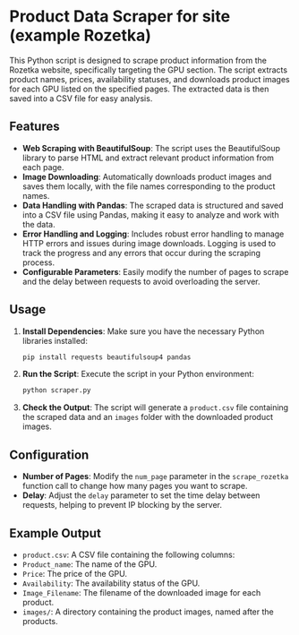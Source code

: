 # Product Data Scraper for site (example Rozetka)

This Python script is designed to scrape product information from the Rozetka website, specifically targeting the GPU section. The script extracts product names, prices, availability statuses, and downloads product images for each GPU listed on the specified pages. The extracted data is then saved into a CSV file for easy analysis.

## Features

- **Web Scraping with BeautifulSoup**: The script uses the BeautifulSoup library to parse HTML and extract relevant product information from each page.
- **Image Downloading**: Automatically downloads product images and saves them locally, with the file names corresponding to the product names.
- **Data Handling with Pandas**: The scraped data is structured and saved into a CSV file using Pandas, making it easy to analyze and work with the data.
- **Error Handling and Logging**: Includes robust error handling to manage HTTP errors and issues during image downloads. Logging is used to track the progress and any errors that occur during the scraping process.
- **Configurable Parameters**: Easily modify the number of pages to scrape and the delay between requests to avoid overloading the server.

## Usage

1. **Install Dependencies**: Make sure you have the necessary Python libraries installed:

   ```bash
   pip install requests beautifulsoup4 pandas
   ```

2. **Run the Script**: Execute the script in your Python environment:

   ```bash
   python scraper.py
   ```

3. **Check the Output**: The script will generate a `product.csv` file containing the scraped data and an `images` folder with the downloaded product images.

## Configuration

- **Number of Pages**: Modify the `num_page` parameter in the `scrape_rozetka` function call to change how many pages you want to scrape.
- **Delay**: Adjust the `delay` parameter to set the time delay between requests, helping to prevent IP blocking by the server.

## Example Output

  - `product.csv`: A CSV file containing the following columns:
  - `Product_name`: The name of the GPU.
  - `Price`: The price of the GPU.
  - `Availability`: The availability status of the GPU.
  - `Image_Filename`: The filename of the downloaded image for each product.
  - `images/`: A directory containing the product images, named after the products.
